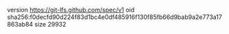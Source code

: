 version https://git-lfs.github.com/spec/v1
oid sha256:f0decfd90d224f83d1bc4e0df485916f130f85fb66d9bab9a2e773a17863ab84
size 29932
